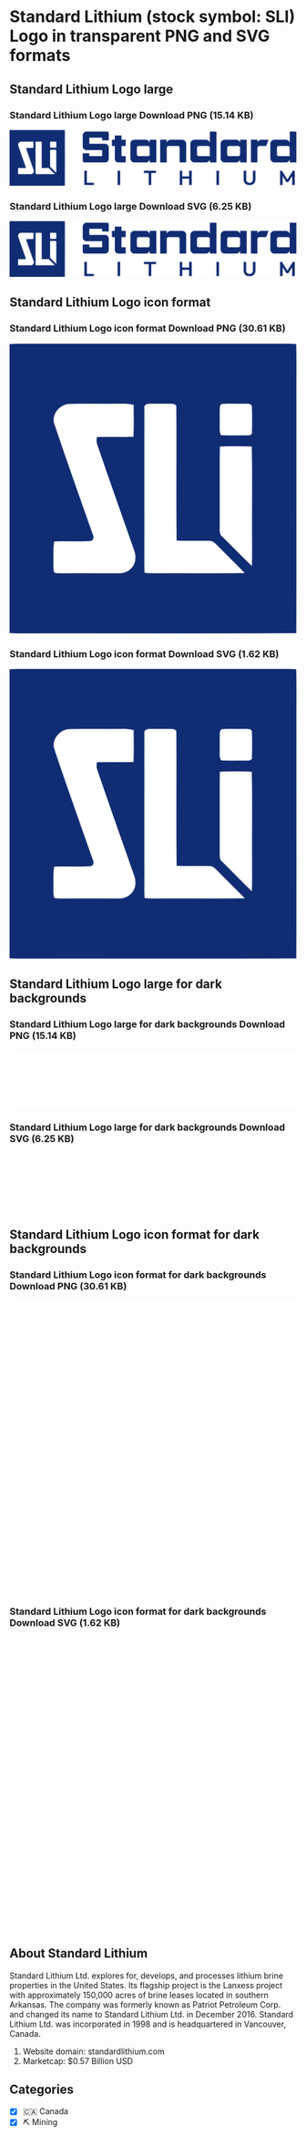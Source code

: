 # Standard Lithium (stock symbol: SLI) Logo in transparent PNG and SVG formats

## Standard Lithium Logo large

### Standard Lithium Logo large Download PNG (15.14 KB)

![Standard Lithium Logo large Download PNG (15.14 KB)](/img/orig/SLI_BIG-de9c2713.png)

### Standard Lithium Logo large Download SVG (6.25 KB)

![Standard Lithium Logo large Download SVG (6.25 KB)](/img/orig/SLI_BIG-ee2cbcc8.svg)

## Standard Lithium Logo icon format

### Standard Lithium Logo icon format Download PNG (30.61 KB)

![Standard Lithium Logo icon format Download PNG (30.61 KB)](/img/orig/SLI-de646d25.png)

### Standard Lithium Logo icon format Download SVG (1.62 KB)

![Standard Lithium Logo icon format Download SVG (1.62 KB)](/img/orig/SLI-af8e4f06.svg)

## Standard Lithium Logo large for dark backgrounds

### Standard Lithium Logo large for dark backgrounds Download PNG (15.14 KB)

![Standard Lithium Logo large for dark backgrounds Download PNG (15.14 KB)](/img/orig/SLI_BIG.D-9079774b.png)

### Standard Lithium Logo large for dark backgrounds Download SVG (6.25 KB)

![Standard Lithium Logo large for dark backgrounds Download SVG (6.25 KB)](/img/orig/SLI_BIG.D-49b7c7ad.svg)

## Standard Lithium Logo icon format for dark backgrounds

### Standard Lithium Logo icon format for dark backgrounds Download PNG (30.61 KB)

![Standard Lithium Logo icon format for dark backgrounds Download PNG (30.61 KB)](/img/orig/SLI.D-f7c01728.png)

### Standard Lithium Logo icon format for dark backgrounds Download SVG (1.62 KB)

![Standard Lithium Logo icon format for dark backgrounds Download SVG (1.62 KB)](/img/orig/SLI.D-c0b40a06.svg)

## About Standard Lithium

Standard Lithium Ltd. explores for, develops, and processes lithium brine properties in the United States. Its flagship project is the Lanxess project with approximately 150,000 acres of brine leases located in southern Arkansas. The company was formerly known as Patriot Petroleum Corp. and changed its name to Standard Lithium Ltd. in December 2016. Standard Lithium Ltd. was incorporated in 1998 and is headquartered in Vancouver, Canada.

1. Website domain: standardlithium.com
2. Marketcap: $0.57 Billion USD


## Categories
- [x] 🇨🇦 Canada
- [x] ⛏️ Mining
